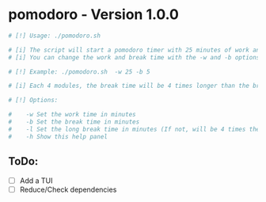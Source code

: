 # pomodoro - Version 1.0.0

```bash
# [!] Usage: ./pomodoro.sh

# [i] The script will start a pomodoro timer with 25 minutes of work and 5 minutes of break
# [i] You can change the work and break time with the -w and -b options respectively

# [!] Example: ./pomodoro.sh  -w 25 -b 5

# [i] Each 4 modules, the break time will be 4 times longer than the break time by default

# [!] Options:

# 	 -w Set the work time in minutes
# 	 -b Set the break time in minutes
# 	 -l Set the long break time in minutes (If not, will be 4 times the break time)
# 	 -h Show this help panel

```

## ToDo:

- [ ] Add a TUI
- [ ] Reduce/Check dependencies
